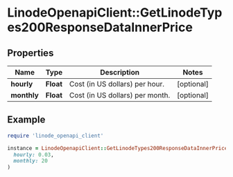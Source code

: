 # LinodeOpenapiClient::GetLinodeTypes200ResponseDataInnerPrice

## Properties

| Name | Type | Description | Notes |
| ---- | ---- | ----------- | ----- |
| **hourly** | **Float** | Cost (in US dollars) per hour. | [optional] |
| **monthly** | **Float** | Cost (in US dollars) per month. | [optional] |

## Example

```ruby
require 'linode_openapi_client'

instance = LinodeOpenapiClient::GetLinodeTypes200ResponseDataInnerPrice.new(
  hourly: 0.03,
  monthly: 20
)
```

